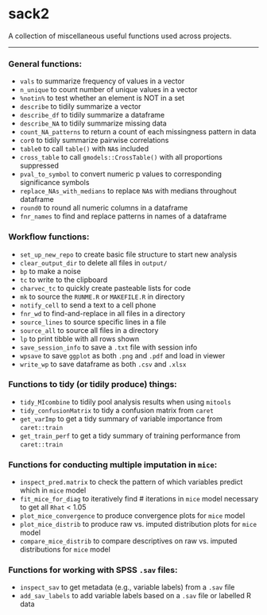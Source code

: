 # sack2

A collection of miscellaneous useful functions used across projects.

---------------

### General functions:

- `vals` to summarize frequency of values in a vector
- `n_unique` to count number of unique values in a vector
- `%notin%` to test whether an element is NOT in a set
- `describe` to tidily summarize a vector
- `describe_df` to tidily summarize a dataframe
- `describe_NA` to tidily summarize missing data
- `count_NA_patterns` to return a count of each missingness pattern in data
- `cor0` to tidily summarize pairwise correlations
- `table0` to call `table()` with `NA`s included
- `cross_table` to call `gmodels::CrossTable()` with all proportions suppressed
- `pval_to_symbol` to convert numeric p values to corresponding significance symbols
- `replace_NAs_with_medians` to replace `NA`s with medians throughout dataframe
- `round0` to round all numeric columns in a dataframe
- `fnr_names` to find and replace patterns in names of a dataframe

### Workflow functions:

- `set_up_new_repo` to create basic file structure to start new analysis
- `clear_output_dir` to delete all files in `output/`
- `bp` to make a noise
- `tc` to write to the clipboard
- `charvec_tc` to quickly create pasteable lists for code
- `mk` to source the `RUNME.R` or `MAKEFILE.R` in directory
- `notify_cell` to send a text to a cell phone
- `fnr_wd` to find-and-replace in all files in a directory
- `source_lines` to source specific lines in a file
- `source_all` to source all files in a directory
- `lp` to print tibble with all rows shown
- `save_session_info` to save a `.txt` file with session info
- `wpsave` to save `ggplot` as both `.png` and `.pdf` and load in viewer
- `write_wp` to save dataframe as both `.csv` and `.xlsx`

### Functions to tidy (or tidily produce) things:

- `tidy_MIcombine` to tidily pool analysis results when using `mitools`
- `tidy_confusionMatrix` to tidy a confusion matrix from `caret`
- `get_varImp` to get a tidy summary of variable importance from `caret::train`
- `get_train_perf` to get a tidy summary of training performance from `caret::train`

### Functions for conducting multiple imputation in `mice`:

- `inspect_pred.matrix` to check the pattern of which variables predict which in `mice` model
- `fit_mice_for_diag` to iteratively find # iterations in `mice` model necessary to get all `Rhat` < 1.05
- `plot_mice_convergence` to produce convergence plots for `mice` model
- `plot_mice_distrib` to produce raw vs. imputed distribution plots for `mice` model
- `compare_mice_distrib` to compare descriptives on raw vs. imputed distributions for `mice` model

### Functions for working with SPSS `.sav` files:

- `inspect_sav` to get metadata (e.g., variable labels) from a `.sav` file
- `add_sav_labels` to add variable labels based on a `.sav` file or labelled R data
